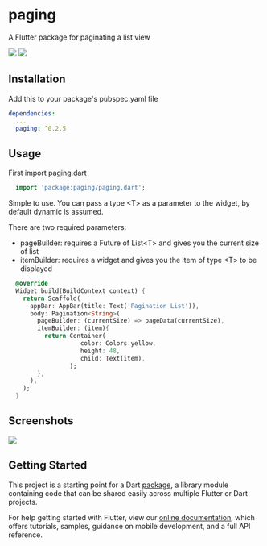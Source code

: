 # paging

A Flutter package for paginating a list view

[![](https://flutter.zaynjarvis.com/version/paging)](https://pub.dartlang.org/packages/paging)
[![](https://flutter.zaynjarvis.com/score/paging)](https://pub.dartlang.org/packages/paging)

## Installation

Add this to your package's pubspec.yaml file

```yaml
dependencies:
  ...
  paging: ^0.2.5
```

## Usage
First import paging.dart

```dart
  import 'package:paging/paging.dart';
```
Simple to use. You can pass a type \<T\> as a parameter to the widget, by default dynamic is assumed.

There are two required parameters:
- pageBuilder: requires a Future of List\<T\> and gives you the current size of list
- itemBuilder: requires a widget and gives you the item of type \<T\> to be displayed

```dart
  @override
  Widget build(BuildContext context) {
    return Scaffold(
      appBar: AppBar(title: Text('Pagination List')),
      body: Pagination<String>(
        pageBuilder: (currentSize) => pageData(currentSize),
        itemBuilder: (item){
          return Container(
                    color: Colors.yellow,
                    height: 48,
                    child: Text(item),
                 );
        },
      ),
    );
  }
```

## Screenshots

<image src="./example_screen1.gif"/>

## Getting Started

This project is a starting point for a Dart
[package](https://flutter.io/developing-packages/),
a library module containing code that can be shared easily across
multiple Flutter or Dart projects.

For help getting started with Flutter, view our 
[online documentation](https://flutter.io/docs), which offers tutorials, 
samples, guidance on mobile development, and a full API reference.
